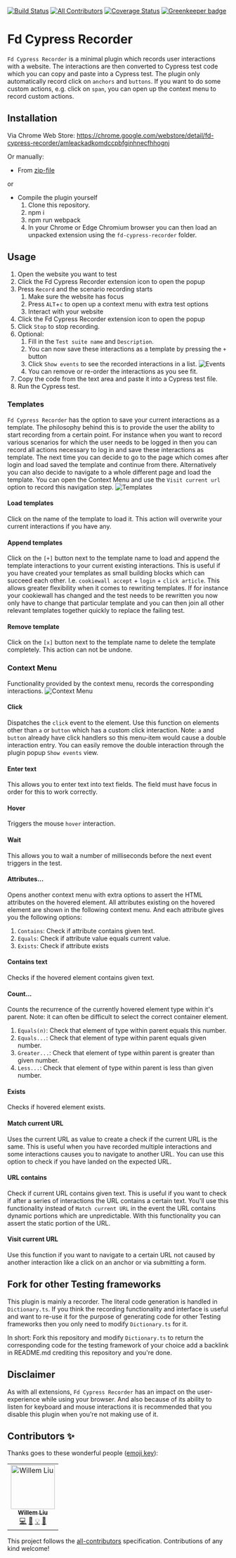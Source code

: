 [![Build Status](https://travis-ci.org/FDMediagroep/fd-cypress-recorder.svg?branch=master)](https://travis-ci.org/FDMediagroep/fd-cypress-recorder)
[![All Contributors](https://img.shields.io/badge/all_contributors-1-orange.svg?style=flat-square)](#contributors)
[![Coverage Status](https://coveralls.io/repos/github/FDMediagroep/fd-cypress-recorder/badge.svg?branch=master)](https://coveralls.io/github/FDMediagroep/fd-cypress-recorder?branch=master)
[![Greenkeeper badge](https://badges.greenkeeper.io/FDMediagroep/fd-cypress-recorder.svg)](https://greenkeeper.io/)

# Fd Cypress Recorder

`Fd Cypress Recorder` is a minimal plugin which records user interactions with a website. The interactions are then converted to Cypress test code which you can copy and paste into a Cypress test.
The plugin only automatically record click on `anchors` and `buttons`. If you want to do some custom actions, e.g. click on `span`, you can open up the context menu to record custom actions.

## Installation

Via Chrome Web Store: https://chrome.google.com/webstore/detail/fd-cypress-recorder/amleackadkomdccpbfginhnecfhhognj

Or manually:
* From [zip-file](https://github.com/FDMediagroep/fd-cypress-recorder/releases/latest)

or

* Compile the plugin yourself
    1. Clone this repository.
    1. npm i
    1. npm run webpack
    1. In your Chrome or Edge Chromium browser you can then load an unpacked extension using the `fd-cypress-recorder` folder.

## Usage

1. Open the website you want to test
1. Click the Fd Cypress Recorder extension icon to open the popup
1. Press `Record` and the scenario recording starts
    1. Make sure the website has focus
    1. Press `ALT`+`c` to open up a context menu with extra test options
    1. Interact with your website
1. Click the Fd Cypress Recorder extension icon to open the popup
1. Click `Stop` to stop recording.
1. Optional:
    1. Fill in the `Test suite name` and `Description`.
    1. You can now save these interactions as a template by pressing the `+` button
    1. Click `Show events` to see the recorded interactions in a list.
    ![Events](/fd-cypress-recorder/screenshot3.jpg?raw=true "Events")
    1. You can remove or re-order the interactions as you see fit.
1. Copy the code from the text area and paste it into a Cypress test file.
1. Run the Cypress test.


### Templates
`Fd Cypress Recorder` has the option to save your current interactions as a template. The philosophy behind this is to provide the user the ability to start recording from a certain point.
For instance when you want to record various scenarios for which the user needs to be logged in then you can record all actions necessary to log in and save these interactions as template. The next time you can decide to go to the page which comes after login and load saved the template and continue from there.
Alternatively you can also decide to navigate to a whole different page and load the template. You can open the Context Menu and use the `Visit current url` option to record this navigation step.
![Templates](/fd-cypress-recorder/screenshot2.jpg?raw=true "Templates")

#### Load templates
Click on the name of the template to load it. This action will overwrite your current interactions if you have any.

#### Append templates
Click on the `[+]` button next to the template name to load and append the template interactions to your current existing interactions. This is useful if you have created your templates as small building blocks which can succeed each other. I.e. `cookiewall accept` + `login` + `click article`.
This allows greater flexibility when it comes to rewriting templates. If for instance your cookiewall has changed and the test needs to be rewritten you now only have to change that particular template and you can then join all other relevant templates together quickly to replace the failing test.

#### Remove template
Click on the `[x]` button next to the template name to delete the template completely. This action can not be undone.

### Context Menu
Functionality provided by the context menu, records the corresponding interactions.
![Context Menu](/fd-cypress-recorder/screenshot.jpg?raw=true "Context Menu")

#### Click
Dispatches the `click` event to the element. Use this function on elements other than `a` or `button` which has a custom click interaction.
Note: `a` and `button` already have click handlers so this menu-item would cause a double interaction entry. You can easily remove the double interaction through the plugin popup `Show events` view.

#### Enter text
This allows you to enter text into text fields. The field must have focus in order for this to work correctly.

#### Hover
Triggers the mouse `hover` interaction.

#### Wait
This allows you to wait a number of milliseconds before the next event triggers in the test.

#### Attributes...
Opens another context menu with extra options to assert the HTML attributes on the hovered element. All attributes existing on the hovered element are shown in the following context menu. And each attribute gives you the following options:
1. `Contains`: Check if attribute contains given text.
1. `Equals`: Check if attribute value equals current value.
1. `Exists`: Check if attribute exists

#### Contains text
Checks if the hovered element contains given text.

#### Count...
Counts the recurrence of the currently hovered element type within it's parent.
Note: it can often be difficult to select the correct container element.
1. `Equals(`_`n`_`)`: Check that element of type within parent equals this number.
1. `Equals...`: Check that element of type within parent equals given number.
1. `Greater...`: Check that element of type within parent is greater than given number.
1. `Less...`: Check that element of type within parent is less than given number.

#### Exists
Checks if hovered element exists.

#### Match current URL
Uses the current URL as value to create a check if the current URL is the same. This is useful when you have recorded multiple interactions and some interactions causes you to navigate to another URL. You can use this option to check if you have landed on the expected URL.

#### URL contains
Check if current URL contains given text. This is useful if you want to check if after a series of interactions the URL contains a certain text. You'll use this functionality instead of `Match current URL` in the event the URL contains dynamic portions which are unpredictable. With this functionality you can assert the static portion of the URL.

#### Visit current URL
Use this function if you want to navigate to a certain URL not caused by another interaction like a click on an anchor or via submitting a form.

## Fork for other Testing frameworks
This plugin is mainly a recorder. The literal code generation is handled in `Dictionary.ts`. If you think the recording functionality and interface is useful and want to re-use it for the purpose of generating code for other Testing frameworks then you only need to modify `Dictionary.ts` for it.

In short: Fork this repository and modify `Dictionary.ts` to return the corresponding code for the testing framework of your choice add a backlink in README.md crediting this repository and you're done.

## Disclaimer

As with all extensions, `Fd Cypress Recorder` has an impact on the user-experience while using your browser. And also because of its ability to listen for keyboard and mouse interactions it is recommended that you disable this plugin when you're not making use of it. 

## Contributors ✨

Thanks goes to these wonderful people ([emoji key](https://allcontributors.org/docs/en/emoji-key)):

<!-- ALL-CONTRIBUTORS-LIST:START - Do not remove or modify this section -->
<!-- prettier-ignore -->
<table>
  <tr>
    <td align="center"><a href="http://www.willemliu.nl"><img src="https://avatars0.githubusercontent.com/u/5611802?v=4" width="100px;" alt="Willem Liu"/><br /><sub><b>Willem Liu</b></sub></a><br /><a href="https://github.com/FDMediagroep/fd-cypress-recorder/commits?author=willemliufdmg" title="Code">💻</a> <a href="https://github.com/FDMediagroep/fd-cypress-recorder/commits?author=willemliufdmg" title="Documentation">📖</a> <a href="#example-willemliufdmg" title="Examples">💡</a> <a href="#maintenance-willemliufdmg" title="Maintenance">🚧</a></td>
  </tr>
</table>

<!-- ALL-CONTRIBUTORS-LIST:END -->

This project follows the [all-contributors](https://github.com/all-contributors/all-contributors) specification. Contributions of any kind welcome!
